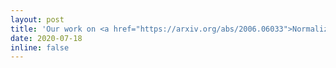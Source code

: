 ```yaml
---
layout: post
title: 'Our work on <a href="https://arxiv.org/abs/2006.06033">Normalizing Flows and potential functions</a> was featured as a contributing talk at the <a href="https://invertibleworkshop.github.io/">INNF workshop</a> at ICML'
date: 2020-07-18
inline: false
---
```


